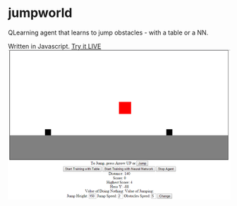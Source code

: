 # jumpworld
QLearning agent that learns to jump obstacles - with a table or a NN.

Written in Javascript. [Try it LIVE](http://www.googledrive.com/host/0B7FJXHFcDz4sZkplSkVUM1U1dTA)
![alt tag](https://raw.githubusercontent.com/okh1/jumpworld/master/README.png)
